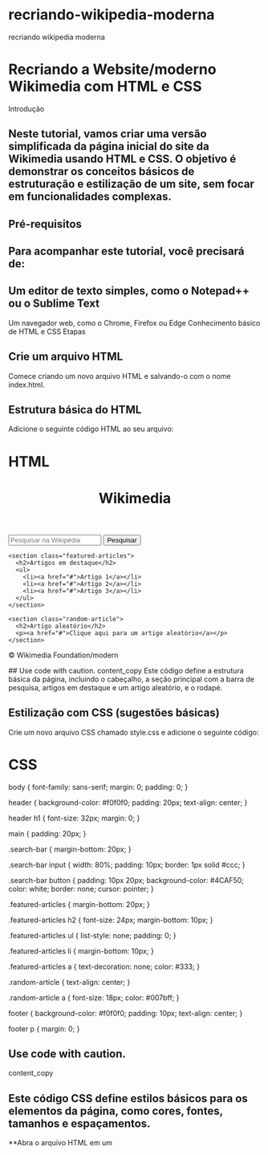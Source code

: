 # recriando-wikipedia-moderna
recriando wikipedia moderna
# Recriando a Website/moderno Wikimedia com HTML e CSS
Introdução

## Neste tutorial, vamos criar uma versão simplificada da página inicial do site da Wikimedia usando HTML e CSS. O objetivo é demonstrar os conceitos básicos de estruturação e estilização de um site, sem focar em funcionalidades complexas.

## Pré-requisitos

## Para acompanhar este tutorial, você precisará de:

## Um editor de texto simples, como o Notepad++ ou o Sublime Text
Um navegador web, como o Chrome, Firefox ou Edge
Conhecimento básico de HTML e CSS
Etapas

## Crie um arquivo HTML
Comece criando um novo arquivo HTML e salvando-o com o nome index.html.

## Estrutura básica do HTML
Adicione o seguinte código HTML ao seu arquivo:

# HTML
<!DOCTYPE html>
<html lang="pt-br">
<head>
  <meta charset="UTF-8">
  <meta name="viewport" content="width=device-width, initial-scale=1.0">
  <title>Wikimedia</title>
  <link rel="stylesheet" href="style.css">
</head>
<body>
  <header>
    <h1>Wikimedia</h1>
  </header>

  <main>
    <section class="search-bar">
      <input type="text" placeholder="Pesquisar na Wikipédia">
      <button type="button">Pesquisar</button>
    </section>

    <section class="featured-articles">
      <h2>Artigos em destaque</h2>
      <ul>
        <li><a href="#">Artigo 1</a></li>
        <li><a href="#">Artigo 2</a></li>
        <li><a href="#">Artigo 3</a></li>
      </ul>
    </section>

    <section class="random-article">
      <h2>Artigo aleatório</h2>
      <p><a href="#">Clique aqui para um artigo aleatório</a></p>
    </section>
  </main>

  <footer>
    <p>&copy; Wikimedia Foundation/modern</p>
  </footer>
</body>
</html>
## Use code with caution.
content_copy
Este código define a estrutura básica da página, incluindo o cabeçalho, a seção principal com a barra de pesquisa, artigos em destaque e um artigo aleatório, e o rodapé.

## Estilização com CSS (sugestões básicas)
Crie um novo arquivo CSS chamado style.css e adicione o seguinte código:

# CSS
body {
  font-family: sans-serif;
  margin: 0;
  padding: 0;
}

header {
  background-color: #f0f0f0;
  padding: 20px;
  text-align: center;
}

header h1 {
  font-size: 32px;
  margin: 0;
}

main {
  padding: 20px;
}

.search-bar {
  margin-bottom: 20px;
}

.search-bar input {
  width: 80%;
  padding: 10px;
  border: 1px solid #ccc;
}

.search-bar button {
  padding: 10px 20px;
  background-color: #4CAF50;
  color: white;
  border: none;
  cursor: pointer;
}

.featured-articles {
  margin-bottom: 20px;
}

.featured-articles h2 {
  font-size: 24px;
  margin-bottom: 10px;
}

.featured-articles ul {
  list-style: none;
  padding: 0;
}

.featured-articles li {
  margin-bottom: 10px;
}

.featured-articles a {
  text-decoration: none;
  color: #333;
}

.random-article {
  text-align: center;
}

.random-article a {
  font-size: 18px;
  color: #007bff;
}

footer {
  background-color: #f0f0f0;
  padding: 10px;
  text-align: center;
}

footer p {
  margin: 0;
}
## Use code with caution.
content_copy
## Este código CSS define estilos básicos para os elementos da página, como cores, fontes, tamanhos e espaçamentos.

**Abra o arquivo HTML em um
